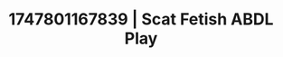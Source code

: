 ---
categories:
- Alt romance
- Virtual reality
- Breath play
- Sensual choreography
- Creative kink
image: /assets/images/1747801167839.jpg
layout: post
seo:
  description: Featured content with artistic ABDL Play, Scat Fetish. HD images available.
  keywords: ABDL Play, Scat Fetish
  og_image: /assets/images/1747801167839.jpg
  schema_type: VisualArtwork
tags:
- ABDL Play
- '#1747801167839'
- Scat Fetish
title: 1747801167839 | Scat Fetish ABDL Play
---